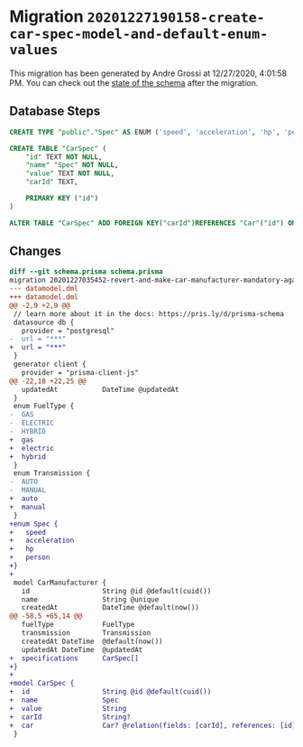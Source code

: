# Migration `20201227190158-create-car-spec-model-and-default-enum-values`

This migration has been generated by Andre Grossi at 12/27/2020, 4:01:58 PM.
You can check out the [state of the schema](./schema.prisma) after the migration.

## Database Steps

```sql
CREATE TYPE "public"."Spec" AS ENUM ('speed', 'acceleration', 'hp', 'person')

CREATE TABLE "CarSpec" (
    "id" TEXT NOT NULL,
    "name" "Spec" NOT NULL,
    "value" TEXT NOT NULL,
    "carId" TEXT,

    PRIMARY KEY ("id")
)

ALTER TABLE "CarSpec" ADD FOREIGN KEY("carId")REFERENCES "Car"("id") ON DELETE SET NULL ON UPDATE CASCADE
```

## Changes

```diff
diff --git schema.prisma schema.prisma
migration 20201227035452-revert-and-make-car-manufacturer-mandatory-again..20201227190158-create-car-spec-model-and-default-enum-values
--- datamodel.dml
+++ datamodel.dml
@@ -2,9 +2,9 @@
 // learn more about it in the docs: https://pris.ly/d/prisma-schema
 datasource db {
   provider = "postgresql"
-  url = "***"
+  url = "***"
 }
 generator client {
   provider = "prisma-client-js"
@@ -22,18 +22,25 @@
   updatedAt           DateTime @updatedAt
 }
 enum FuelType {
-  GAS
-  ELECTRIC
-  HYBRID
+  gas
+  electric
+  hybrid
 }
 enum Transmission {
-  AUTO
-  MANUAL
+  auto
+  manual
 }
+enum Spec {
+	speed
+	acceleration
+	hp
+	person
+}
+
 model CarManufacturer {
   id                  String @id @default(cuid())
   name                String @unique
   createdAt           DateTime @default(now())
@@ -58,5 +65,14 @@
   fuelType            FuelType
   transmission        Transmission
   createdAt DateTime  @default(now())
   updatedAt DateTime  @updatedAt
+  specifications      CarSpec[]
+}
+
+model CarSpec {
+  id                  String @id @default(cuid())
+  name                Spec
+  value               String
+  carId               String?
+  car                 Car? @relation(fields: [carId], references: [id])
 }
```


